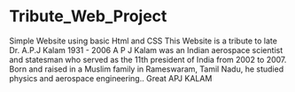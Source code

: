 # Tribute_Web_Project
Simple Website using basic Html and CSS
This Website is a tribute to late Dr. A.P.J Kalam 1931 - 2006
A P J Kalam was an Indian aerospace scientist and statesman who served as the 11th president of India from 2002 to 2007. Born and raised in a Muslim family in Rameswaram, Tamil Nadu, he studied physics and aerospace engineering..
Great APJ KALAM
